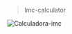 > Imc-calculator

![Calculadora-imc](https://user-images.githubusercontent.com/81580725/126054303-cca28d52-4118-44c0-90b1-e2e683e0f8a7.png)



